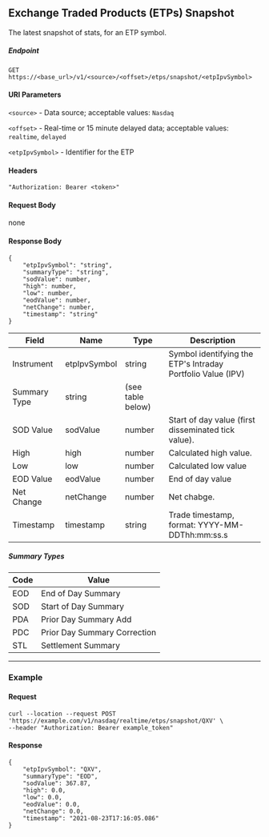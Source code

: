 ## Exchange Traded Products (ETPs) Snapshot

The latest snapshot of stats, for an ETP symbol.

##### Endpoint

`GET` `https://<base_url>/v1/<source>/<offset>/etps/snapshot/<etpIpvSymbol>`

#### URI Parameters

`<source>` - Data source; acceptable values: `Nasdaq`

`<offset>` - Real-time or 15 minute delayed data; acceptable values: `realtime`, `delayed`

`<etpIpvSymbol>` - Identifier for the ETP 

#### Headers

`"Authorization: Bearer <token>"`

#### Request Body

none

#### Response Body

```
{
    "etpIpvSymbol": "string",
    "summaryType": "string",
    "sodValue": number,
    "high": number,
    "low": number,
    "eodValue": number,
    "netChange": number,
    "timestamp": "string"
}
```

| Field | Name | Type | Description |
|-------|------|------|-------------|
|Instrument|etpIpvSymbol|string|Symbol identifying the ETP's Intraday Portfolio Value (IPV)|
|Summary Type|string|(see table below)|
|SOD Value|sodValue|number|Start of day value (first disseminated tick value).|
|High|high|number|Calculated high value.|
|Low|low|number|Calculated low value|
|EOD Value|eodValue|number|End of day value|
|Net Change|netChange|number|Net chabge.|
|Timestamp|timestamp|string|Trade timestamp, format: YYYY-MM-DDThh:mm:ss.s|

##### Summary Types

| Code | Value |
|-------|------|
|EOD | End of Day Summary|
|SOD | Start of Day Summary|
|PDA | Prior Day Summary Add|
|PDC | Prior Day Summary Correction|
|STL | Settlement Summary|

---


### Example

#### Request

```
curl --location --request POST 'https://example.com/v1/nasdaq/realtime/etps/snapshot/QXV' \
--header "Authorization: Bearer example_token"
```

#### Response

```
{
    "etpIpvSymbol": "QXV",
    "summaryType": "EOD",
    "sodValue": 367.87,
    "high": 0.0,
    "low": 0.0,
    "eodValue": 0.0,
    "netChange": 0.0,
    "timestamp": "2021-08-23T17:16:05.086"
}
```
